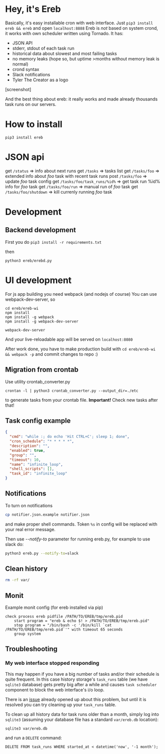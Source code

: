 # Hey, it's Ereb

Basically, it's easy installable cron with web interface. Just `pip3 install ereb && ereb` and open `localhost:8888`
Ereb is *not* based on system crond, it works with own scheduler written using Tornado.
It has:
- JSON API
- stderr, stdout of each task run
- historical data about slowest and most failing tasks
- no memory leaks (hope so, but uptime >months without memory leak is normal)
- crond syntax
- Slack notifications
- Tyler The Creator as a logo

[screenshot]

And the best thing about ereb: it really works and made already thousands task runs on our servers.

# How to install

`pip3 install ereb`

# JSON api

get `/status` => info about next runs
get `/tasks` => tasks list
get `/tasks/foo` => extended info about *foo* task with recent task runs
post `/tasks/foo` => update *foo* task config
get `/tasks/foo/task_runs/%id%` => get task run %id% info for *foo* task
get `/tasks/foo/run` => manual run of *foo* task
get `/tasks/foo/shutdown` => kill currenly running *foo* task

# Development

## Backend development
First you do
`pip3 install -r requirements.txt`

then

`python3 ereb/erebd.py`

# UI development

For js app building you need webpack (and nodejs of course)
You can use webpack-dev-server, so
```
cd ereb/ereb-wi
npm install
npm install -g webpack
npm install -g webpack-dev-server

webpack-dev-server
```

And your live-reloadable app will be served on `localhost:8080`

After work done, you have to make production build with
`cd ereb/ereb-wi && webpack -p`
and commit changes to repo :)

## Migration from  crontab

Use utility crontab_converter.py

```
crontan -l | python3 crontab_converter.py --output_dir=./etc
```

to generate tasks from your crontab file.
**Important!** Check new tasks after that!

## Task config example

```json
{
  "cmd": "while :; do echo 'Hit CTRL+C'; sleep 1; done",
  "cron_schedule": "* * * * *",
  "description": "",
  "enabled": true,
  "group": "",
  "timeout": 10,
  "name": "infinite_loop",
  "shell_scripts": [],
  "task_id": "infinite_loop"
}
```

## Notifications

To turn on notifications
```sh
cp notifier.json.example notifier.json
```
and make proper shell commands.
Token ```%s``` in config will be replaced with your real error message.

Then use *--notify-to* parameter for running ereb.py, for example to use slack do:
```sh
python3 ereb.py --notify-to=slack
```

## Clean history

```sh
rm -rf var/
```

## Monit

Example monit config (for ereb installed via pip)

```
check process ereb pidfile /PATH/TO/EREB/tmp/ereb.pid
    start program = "ereb & echo $! > /PATH/TO/EREB/tmp/ereb.pid"
    stop program = "/bin/bash -c '/bin/kill `cat /PATH/TO/EREB/tmp/ereb.pid`'" with timeout 65 seconds
    group system
```

## Troubleshooting

### My web interface stopped responding

This may happen if you have a big number of tasks and/or their schedule is quite frequent.
In this case history storage's `task_runs` table (we have `sqlite3` database) gets pretty big
after a while and causes `task scheduler` component to block the web interface's i/o loop.

There is an [issue](https://github.com/KosyanMedia/ereb/issues/41) already opened up about this
problem, but until it is resolved you can try cleaning up your `task_runs` table.

To clean up all history data for task runs older than a month, simply log into `sqlite3` (assuming
your database file has a standard `var/ereb.db` location):

```
sqlite3 var/ereb.db
```
and run a `DELETE` command:
```
DELETE FROM task_runs WHERE started_at < datetime('now', '-1 month');
```
